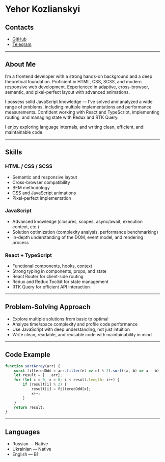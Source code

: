 # Yehor Kozlianskyi

## Contacts

- [GitHub](https://github.com/YehorKii)
- [Telegram](https://t.me/yk544444)

---

## About Me

I’m a frontend developer with a strong hands-on background and a deep theoretical foundation.
Proficient in HTML, CSS, SCSS, and modern responsive web development. Experienced in adaptive, cross-browser, semantic, and pixel-perfect layout with advanced animations.

I possess solid JavaScript knowledge — I’ve solved and analyzed a wide range of problems, including multiple implementations and performance measurements.
Confident working with React and TypeScript, implementing routing, and managing state with Redux and RTK Query.

I enjoy exploring language internals, and writing clean, efficient, and maintainable code.

---

## Skills

### HTML / CSS / SCSS

- Semantic and responsive layout
- Cross-browser compatibility
- BEM methodology
- CSS and JavaScript animations
- Pixel-perfect implementation

### JavaScript

- Advanced knowledge (closures, scopes, async/await, execution context, etc.)
- Solution optimization (complexity analysis, performance benchmarking)
- In-depth understanding of the DOM, event model, and rendering process

### React + TypeScript

- Functional components, hooks, context
- Strong typing in components, props, and state
- React Router for client-side routing
- Redux and Redux Toolkit for state management
- RTK Query for efficient API interaction

---

## Problem-Solving Approach

- Explore multiple solutions from basic to optimal
- Analyze time/space complexity and profile code performance
- Use JavaScript with deep understanding, not just intuition
- Write clean, readable, and reusable code with maintainability in mind

---

## Code Example

```ts
function sortArray(arr) {
    const filteredOdd = arr.filter(el => el % 2).sort((a, b) => a - b);
    let result = [...arr];
    for (let i = 0, x = 0; i < result.length; i++) {
        if (result[i] % 2) {
            result[i] = filteredOdd[x];
            x++;
        }
    }
    return result;
}
```

---

## Languages

- Russian — Native
- Ukrainian — Native
- English — B1